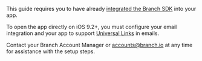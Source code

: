 This guide requires you to have already [integrated the Branch SDK](/pages/apps/ios/) into your app.

To open the app directly on iOS 9.2+, you must configure your email integration and your app to support [Universal Links](/pages/deep-linking/universal-links/) in emails.

Contact your Branch Account Manager or [accounts@branch.io](mailto:accounts@branch.io) at any time for assistance with the setup steps.
